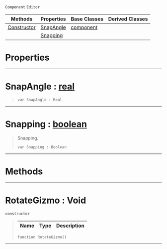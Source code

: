  `Component` `Editor`



|Methods|Properties|Base Classes|Derived Classes|
|---|---|---|---|
|[ Constructor](https://github.com/zeroengineteam/ZeroDocs/code_reference/class_reference/rotategizmo.markdown#rotategizmo-void)|[ SnapAngle](https://github.com/zeroengineteam/ZeroDocs/code_reference/class_reference/rotategizmo.markdown#snapangle-zero-engine-do)|[component](https://github.com/zeroengineteam/ZeroDocs/code_reference/class_reference/component.markdown)| |
| |[ Snapping](https://github.com/zeroengineteam/ZeroDocs/code_reference/class_reference/rotategizmo.markdown#snapping-zero-engine-doc)| | |


 #  Properties


---  
 #  SnapAngle : [real](https://github.com/zeroengineteam/ZeroDocs/code_reference/zilch_base_types/real.markdown)

> 
> ``` lang=cpp, name=Zilch
> var SnapAngle : Real


---  
 #  Snapping : [boolean](https://github.com/zeroengineteam/ZeroDocs/code_reference/zilch_base_types/boolean.markdown)

> Snapping.
> ``` lang=cpp, name=Zilch
> var Snapping : Boolean


---  
 #  Methods


---  
 #  RotateGizmo : Void

 `constructor`

> 
> |Name|Type|Description|
> |---|---|---|
> ``` lang=cpp, name=Zilch
> function RotateGizmo()
> ``` 


---  
 

 